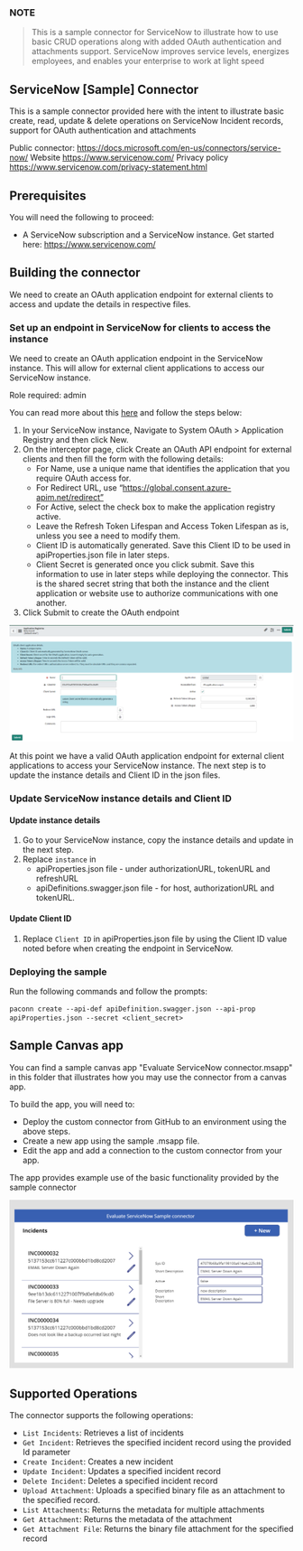 
### NOTE
> This is a sample connector for ServiceNow to illustrate how to use basic CRUD operations along with added OAuth authentication and attachments support. ServiceNow improves service levels, energizes employees, and enables your enterprise to work at light speed

## ServiceNow [Sample] Connector
This is a sample connector provided here with the intent to illustrate basic create, read, update & delete operations on ServiceNow Incident records, support for OAuth authentication and attachments

Public connector: https://docs.microsoft.com/en-us/connectors/service-now/
Website	https://www.servicenow.com/
Privacy policy	https://www.servicenow.com/privacy-statement.html

## Prerequisites
You will need the following to proceed:
* A ServiceNow subscription and a ServiceNow instance. Get started here: https://www.servicenow.com/

## Building the connector
We need to create an OAuth application endpoint for external clients to access and update the details in respective files. 


### Set up an endpoint in ServiceNow for clients to access the instance
We need to create an OAuth application endpoint in the ServiceNow instance. This will allow for external client applications to access our ServiceNow instance. 

Role required: admin

You can read more about this [here](https://docs.servicenow.com/bundle/paris-platform-administration/page/administer/security/task/t_CreateEndpointforExternalClients.html) and follow the steps below:

1. In your ServiceNow instance, Navigate to System OAuth > Application Registry and then click New.
2. On the interceptor page, click Create an OAuth API endpoint for external clients and then fill the form with the following details:
    - For Name, use a unique name that identifies the application that you require OAuth access for. 
    - For Redirect URL, use “https://global.consent.azure-apim.net/redirect”
    - For Active, select the check box to make the application registry active.
    - Leave the Refresh Token Lifespan and Access Token Lifespan as is, unless you see a need to modify them. 
    - Client ID is automatically generated. Save this Client ID to be used in apiProperties.json file in later steps. 
    - Client Secret is generated once you click submit. Save this information to use in later steps while deploying the connector. This is the shared secret string that both the instance and the client application or website use to authorize communications with one another.
3. Click Submit to create the OAuth endpoint 

![Application Registry interface](images/ApplicationRegistry.png)

At this point we have a valid OAuth application endpoint for external client applications to access your ServiceNow instance. The next step is to update the instance details and Client ID in the json files. 

### Update ServiceNow instance details and Client ID
#### Update instance details
1. Go to your ServiceNow instance, copy the instance details and update in the next step. 
2. Replace `instance` in 
    - apiProperties.json file - under authorizationURL, tokenURL and refreshURL
    - apiDefinitions.swagger.json file - for host, authorizationURL and tokenURL.  

#### Update Client ID
1. Replace `Client ID` in apiProperties.json file by using the Client ID value noted before when creating the endpoint in ServiceNow. 

### Deploying the sample
Run the following commands and follow the prompts:

```paconn
paconn create --api-def apiDefinition.swagger.json --api-prop apiProperties.json --secret <client_secret>
```

## Sample Canvas app
You can find a sample canvas app "Evaluate ServiceNow connector.msapp" in this folder that illustrates how you may use the connector from a canvas app.

To build the app, you will need to:
* Deploy the custom connector from GitHub to an environment using the above steps.
* Create a new app using the sample .msapp file.
* Edit the app and add a connection to the custom connector from your app. 

The app provides example use of the basic functionality provided by the sample connector

![App Screen 1](images/HomeScreen.png)

## Supported Operations
The connector supports the following operations:
* `List Incidents`: Retrieves a list of incidents
* `Get Incident`: Retrieves the specified incident record using the provided Id parameter
* `Create Incident`: Creates a new incident
* `Update Incident`: Updates a specified incident record
* `Delete Incident`: Deletes a specified incident record
* `Upload Attachment`: Uploads a specified binary file as an attachment to the specified record.
* `List Attachments`: Returns the metadata for multiple attachments
* `Get Attachment`: Returns the metadata of the attachment
* `Get Attachment File`: Returns the binary file attachment for the specified record
